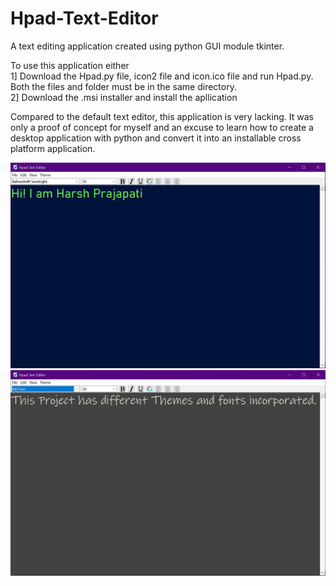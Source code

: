 # Hpad-Text-Editor
A text editing application created using python GUI module tkinter.

To use this application either  
1] Download the Hpad.py file, icon2 file and icon.ico file and run Hpad.py. Both the files and folder must be in the same directory.  
2] Download the .msi installer and install the apllication

Compared to the default text editor, this application is very lacking. It was only a proof of concept for myself and an excuse to learn how to create a desktop application with python and convert it into an installable cross platform application.

![screenshot-1](screenshot.jpg)  
![screenshot-2](screenshot2.jpg)
